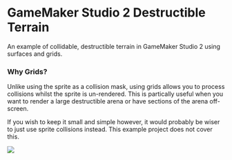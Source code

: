 # GameMaker Studio 2 Destructible Terrain

An example of collidable, destructible terrain in GameMaker Studio 2 using surfaces and grids.

### Why Grids?

Unlike using the sprite as a collision mask, using grids allows you to process collisions whilst the sprite is un-rendered. This is partically useful when you want to render a large destructible arena or have sections of the arena off-screen.

If you wish to keep it small and simple however, it would probably be wiser to just use sprite collisions instead. This example project does not cover this.

![](https://i.imgur.com/1fJPw5X.gif)
